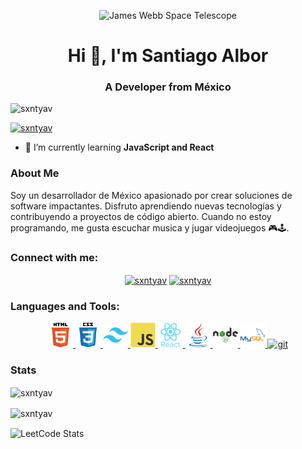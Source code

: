 <p align="center">
  <img src="https://science.nasa.gov/wp-content/uploads/2023/06/webb-flickr-52259221868-30e1c78f0c-4k-jpg.webp" alt="James Webb Space Telescope" width="800" height="400" />
</p>

<h1 align="center">Hi 👋, I'm Santiago Albor</h1>
<h3 align="center">A Developer from México</h3>

<p align="left"> <img src="https://komarev.com/ghpvc/?username=sxntyav&label=Profile%20views&color=0e75b6&style=flat" alt="sxntyav" /> </p>

<p align="left"> <a href="https://x.com/sxntyav" target="blank"><img src="https://img.shields.io/twitter/follow/sxntyav?logo=twitter&style=for-the-badge" alt="sxntyav" /></a> </p>

<ul>
<li>🌱 I’m currently learning <strong>JavaScript and React</strong></li>
</ul>

<h3 align="left">About Me</h3>
<p align="left">
Soy un desarrollador de México apasionado por crear soluciones de software impactantes. Disfruto aprendiendo nuevas tecnologías y contribuyendo a proyectos de código abierto. Cuando no estoy programando, me gusta escuchar musica y jugar videojuegos 🎮🕹️.
</p>

<h3 align="left">Connect with me:</h3>
<p align="center">
<a href="https://x.com/sxntyav" target="blank"><img align="center" src="https://raw.githubusercontent.com/rahuldkjain/github-profile-readme-generator/master/src/images/icons/Social/twitter.svg" alt="sxntyav" height="30" width="40" /></a>
<a href="https://leetcode.com/sxntyav" target="blank"><img align="center" src="https://raw.githubusercontent.com/rahuldkjain/github-profile-readme-generator/master/src/images/icons/Social/leet-code.svg" alt="sxntyav" height="30" width="40" /></a>
</p>

<h3 align="left">Languages and Tools:</h3>
<p align="center"> 
<a href="https://www.w3.org/html/" target="_blank" rel="noreferrer"> <img src="https://raw.githubusercontent.com/devicons/devicon/master/icons/html5/html5-original-wordmark.svg" alt="html5" width="40" height="40"/> </a> 
<a href="https://www.w3schools.com/css/" target="_blank" rel="noreferrer"> <img src="https://raw.githubusercontent.com/devicons/devicon/master/icons/css3/css3-original-wordmark.svg" alt="css3" width="40" height="40"/> </a> 
<a href="https://tailwindcss.com/" target="_blank" rel="noreferrer"> <img src="https://raw.githubusercontent.com/devicons/devicon/master/icons/tailwindcss/tailwindcss-plain.svg" alt="tailwindcss" width="40" height="40"/> </a> 
<a href="https://developer.mozilla.org/en-US/docs/Web/JavaScript" target="_blank" rel="noreferrer"> <img src="https://raw.githubusercontent.com/devicons/devicon/master/icons/javascript/javascript-original.svg" alt="javascript" width="40" height="40"/> </a> 
<a href="https://reactjs.org/" target="_blank" rel="noreferrer"> <img src="https://raw.githubusercontent.com/devicons/devicon/master/icons/react/react-original-wordmark.svg" alt="react" width="40" height="40"/> </a> 
<a href="https://www.java.com" target="_blank" rel="noreferrer"> <img src="https://raw.githubusercontent.com/devicons/devicon/master/icons/java/java-original.svg" alt="java" width="40" height="40"/> </a> 
<a href="https://nodejs.org" target="_blank" rel="noreferrer"> <img src="https://raw.githubusercontent.com/devicons/devicon/master/icons/nodejs/nodejs-original-wordmark.svg" alt="nodejs" width="40" height="40"/> </a> 
<a href="https://www.mysql.com/" target="_blank" rel="noreferrer"> <img src="https://raw.githubusercontent.com/devicons/devicon/master/icons/mysql/mysql-original-wordmark.svg" alt="mysql" width="40" height="40"/> </a> 
<a href="https://git-scm.com/" target="_blank" rel="noreferrer"> <img src="https://www.vectorlogo.zone/logos/git-scm/git-scm-icon.svg" alt="git" width="40" height="40"/> </a> 
</p>

<h3 align="left">Stats</h3>
<p> <img align="center" src="https://github-readme-stats.vercel.app/api?username=sxntyav&show_icons=true&locale=en" alt="sxntyav" /></p>
<p><img align="center" src="https://github-readme-streak-stats.herokuapp.com/?user=sxntyav&" alt="sxntyav" /></p>
<p><img align="center" src="https://leetcard.jacoblin.cool/sxntyav" alt="LeetCode Stats" /></p>
